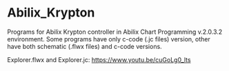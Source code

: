 # Abilix_Krypton
Programs for Abilix Krypton controller in Abilix Chart Programming v.2.0.3.2 environment.
Some programs have only c-code (.jc files) version, other have both schematic (.flwx files) and c-code versions.

Explorer.flwx and Explorer.jc:
https://www.youtu.be/cuGoLg0_lts
